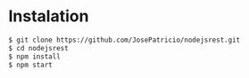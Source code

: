 ﻿


# Instalation
```bash
$ git clone https://github.com/JosePatricio/nodejsrest.git
$ cd nodejsrest
$ npm install
$ npm start
```